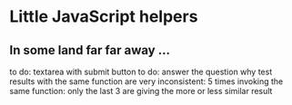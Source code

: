 # Little JavaScript helpers

## In some land far far away ...

to do: textarea with submit button
to do: answer the question why test results with the same function are very inconsistent:
  5 times invoking the same function: only the last 3 are giving the more or less similar result
